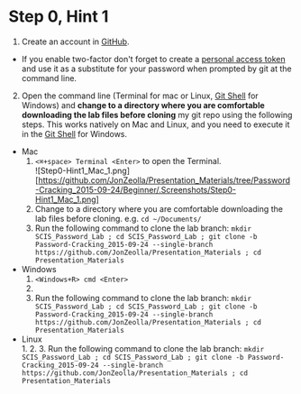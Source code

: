 # Step 0, Hint 1  

1. Create an account in [GitHub](https://github.com).  
  * If you enable two-factor don't forget to create a [personal access token](https://github.com/settings/tokens) and use it as a substitute for your password when prompted by git at the command line.  
2. Open the command line (Terminal for mac or Linux, [Git Shell](https://git-for-windows.github.io/) for Windows) and __change to a directory where you are comfortable downloading the lab files before cloning__ my git repo using the following steps.  This works natively on Mac and Linux, and you need to execute it in the [Git Shell](https://git-for-windows.github.io/) for Windows.  
  * Mac  
    1. `<⌘+space> Terminal <Enter>` to open the Terminal.  
![Step0-Hint1_Mac_1.png][https://github.com/JonZeolla/Presentation_Materials/tree/Password-Cracking_2015-09-24/Beginner/.Screenshots/Step0-Hint1_Mac_1.png]  
    2. Change to a directory where you are comfortable downloading the lab files before cloning.  e.g. `cd ~/Documents/`  
    3. Run the following command to clone the lab branch:  `mkdir SCIS_Password_Lab ; cd SCIS_Password_Lab ; git clone -b Password-Cracking_2015-09-24 --single-branch https://github.com/JonZeolla/Presentation_Materials ; cd Presentation_Materials`  
  * Windows  
    1. `<Windows+R> cmd <Enter>`
    2. 
    3. Run the following command to clone the lab branch:  `mkdir SCIS_Password_Lab ; cd SCIS_Password_Lab ; git clone -b Password-Cracking_2015-09-24 --single-branch https://github.com/JonZeolla/Presentation_Materials ; cd Presentation_Materials`  
  * Linux  
    1. 
    2. 
    3. Run the following command to clone the lab branch:  `mkdir SCIS_Password_Lab ; cd SCIS_Password_Lab ; git clone -b Password-Cracking_2015-09-24 --single-branch https://github.com/JonZeolla/Presentation_Materials ; cd Presentation_Materials`  

